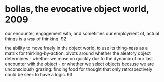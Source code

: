# bollas, the evocative object world, 2009

our encounter, engagement with, and sometimes our employment of, actual things is a _way_ of thinking. 92

the ability to move freely in the object world, to use its thing-ness as a matrix for thinking-by-action, pivots around whether the aleatory object determines - whether we move on quickly due to the dynamic of our last encounter with the object - or whether we select objects because we are unconsciously grazing: finding food for thought that only retrospectively could be seen to have a logic. 93

